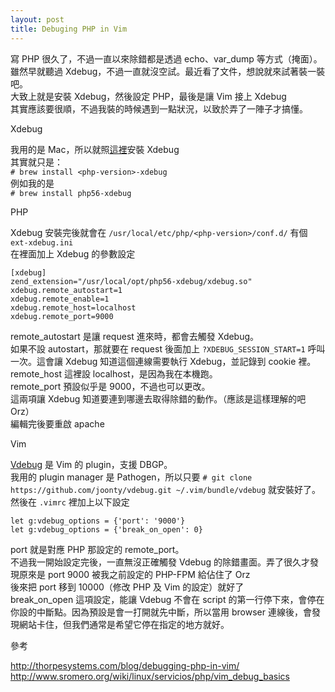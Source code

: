 ```yaml
---
layout: post
title: Debuging PHP in Vim
---
```

寫 PHP 很久了，不過一直以來除錯都是透過 echo、var_dump 等方式（掩面）。  
雖然早就聽過 Xdebug，不過一直就沒空試。最近看了文件，想說就來試著裝一裝吧。  
大致上就是安裝 Xdebug，然後設定 PHP，最後是讓 Vim 接上 Xdebug  
其實應該要很順，不過我裝的時候遇到一點狀況，以致於弄了一陣子才搞懂。  
  
Xdebug  
  
我用的是 Mac，所以就照[這裡](https://xdebug.org/docs/install#mac "Installation on Mac OS X via Homebrew")安裝 Xdebug  
其實就只是：  
`# brew install <php-version>-xdebug`  
例如我的是  
`# brew install php56-xdebug`  
  
PHP  
  
Xdebug 安裝完後就會在 `/usr/local/etc/php/<php-version>/conf.d/` 有個 `ext-xdebug.ini`  
在裡面加上 Xdebug 的參數設定  
```
[xdebug]
zend_extension="/usr/local/opt/php56-xdebug/xdebug.so"
xdebug.remote_autostart=1
xdebug.remote_enable=1
xdebug.remote_host=localhost
xdebug.remote_port=9000
```
remote_autostart 是讓 request 進來時，都會去觸發 Xdebug。  
如果不設 autostart，那就要在 request 後面加上 `?XDEBUG_SESSION_START=1` 呼叫一次。這會讓 Xdebug 知道這個連線需要執行 Xdebug，並記錄到 cookie 裡。  
remote_host 這裡設 localhost，是因為我在本機跑。  
remote_port 預設似乎是 9000，不過也可以更改。  
這兩項讓 Xdebug 知道要連到哪邊去取得除錯的動作。（應該是這樣理解的吧 Orz）  
編輯完後要重啟 apache  
  
Vim  
  
[Vdebug](https://github.com/joonty/vdebug/) 是 Vim 的 plugin，支援 DBGP。  
我用的 plugin manager 是 Pathogen，所以只要 `# git clone https://github.com/joonty/vdebug.git ~/.vim/bundle/vdebug` 就安裝好了。  
然後在 `.vimrc` 裡加上以下設定  
```
let g:vdebug_options = {'port': '9000'}
let g:vdebug_options = {'break_on_open': 0}
```
port 就是對應 PHP 那設定的 remote_port。  
不過我一開始設定完後，一直無沒正確觸發 Vdebug 的除錯畫面。弄了很久才發現原來是 port 9000 被我之前設定的 PHP-FPM 給佔住了 Orz  
後來把 port 移到 10000（修改 PHP 及 Vim 的設定）就好了  
break_on_open 這項設定，能讓 Vdebug 不會在 script 的第一行停下來，會停在你設的中斷點。因為預設是會一打開就先中斷，所以當用 browser 連線後，會發現網站卡住，但我們通常是希望它停在指定的地方就好。  
  
參考  
  
http://thorpesystems.com/blog/debugging-php-in-vim/  
http://www.sromero.org/wiki/linux/servicios/php/vim_debug_basics  
